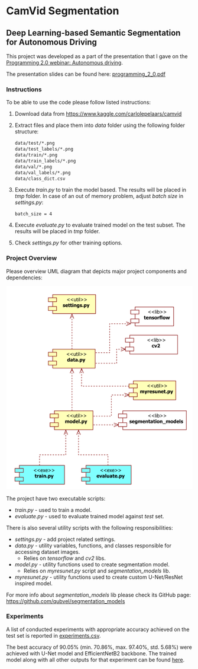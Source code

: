 # CamVid Segmentation
## Deep Learning-based Semantic Segmentation for Autonomous Driving 

This project was developed as a part of the presentation that I gave on the 
[Programming 2.0 webinar: Autonomous driving](https://www.linkedin.com/comm/events/programming2-0webinara-autonomo6755030263207665664/?midToken=AQFX82zhIzGESQ&midSig=0sAnpP38IfB9A1&trk=eml-email_attendee_confirmation_01-null-1-null&trkEmail=eml-email_attendee_confirmation_01-null-1-null-null-20bu8g%7Ekjv6l6my%7Ek1-null-neptune%2Fprofessional%7Eevent%2Eoverview&lipi=urn%3Ali%3Apage%3Aemail_email_attendee_confirmation_01%3BTGiLQOQHQgGgOx7%2FeYPiiw%3D%3D).

The presentation slides can be found here: 
[programming_2_0.pdf](./docs/programming_2_0.pdf)

### Instructions 

To be able to use the code please follow listed instructions:

1)  Download data from https://www.kaggle.com/carlolepelaars/camvid
 
2)  Extract files and place them into *data* folder using the following folder structure:
    ```    
    data/test/*.png
    data/test_labels/*.png
    data/train/*.png
    data/train_labels/*.png
    data/val/*.png
    data/val_labels/*.png
    data/class_dict.csv
    ```

4) Execute *train.py* to train the model based. The results will be placed in *tmp* folder. In case of an out of memory problem, adjust *batch size* in *settings.py*:  
   ```
   batch_size = 4
   ```
   
5) Execute *evaluate.py* to evaluate trained model on the test subset. The results will be placed in *tmp* folder.

6) Check *settings.py* for other training options.

### Project Overview

Please overview UML diagram that depicts major project components and dependencies:

![UML Component Diagram](./docs/uml_model.png)

The project have two executable scripts: 
* *train.py* - used to train a model.
* *evaluate.py* - used to evaluate trained model against *test* set.

There is also several utility scripts with the following responsibilities:
* *settings.py* - add project related settings.
* *data.py* - utility variables, functions, and classes responsible for accessing dataset images. 
  * Relies on *tensorflow* and *cv2* libs.
* *model.py* - utility functions used to create segmentation model. 
  * Relies on *myresunet.py* script and *segmentation_models* lib.
* *myresunet.py* - utility functions used to create custom U-Net/ResNet inspired model.

For more info about *segmentation_models* lib please check its GitHub page:
https://github.com/qubvel/segmentation_models

### Experiments

A list of conducted experiments with appropriate accuracy achieved on the test set is reported in 
[experiments.csv](./results/experiments.csv).

The best accuracy of 90.05% (min. 70.86%, max. 97.40%, std. 5.68%) were achieved with U-Net model and EfficientNetB2 backbone. 
The trained model along with all other outputs for that experiment can be found 
[here](./results/unet_efficientnetb2_bs4/).
